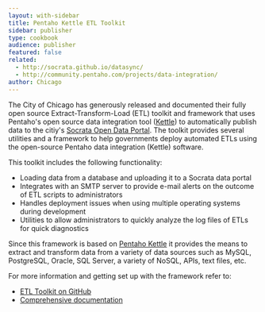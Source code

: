 ```yaml
---
layout: with-sidebar
title: Pentaho Kettle ETL Toolkit
sidebar: publisher
type: cookbook
audience: publisher
featured: false
related: 
  - http://socrata.github.io/datasync/
  - http://community.pentaho.com/projects/data-integration/
author: Chicago
---
```


The City of Chicago has generously released and documented their fully open source Extract-Transform-Load (ETL) toolkit and framework that uses Pentaho's open source data integration tool ([Kettle](http://community.pentaho.com/projects/data-integration/)) to automatically publish data to the citiy's [Socrata Open Data Portal](https://data.cityofchicago.org). The toolkit provides several utilities and a framework to help governments deploy automated ETLs using the open-source Pentaho data integration (Kettle) software.

This toolkit includes the following functionality:

 - Loading data from a database and uploading it to a Socrata data portal
 - Integrates with an SMTP server to provide e-mail alerts on the outcome of ETL scripts to administrators
 - Handles deployment issues when using multiple operating systems during development
 - Utilities to allow administrators to quickly analyze the log files of ETLs for quick diagnostics

Since this framework is based on [Pentaho Kettle](http://community.pentaho.com/projects/data-integration/) it provides the means to extract and transform data from a variety of data sources such as MySQL, PostgreSQL, Oracle, SQL Server, a variety of NoSQL, APIs, text files, etc.

For more information and getting set up with the framework refer to: 

 - [ETL Toolkit on GitHub](https://github.com/Chicago/open-data-etl-utility-kit)
 - [Comprehensive documentation](http://open-data-etl-utility-kit.readthedocs.org/en/latest/)
